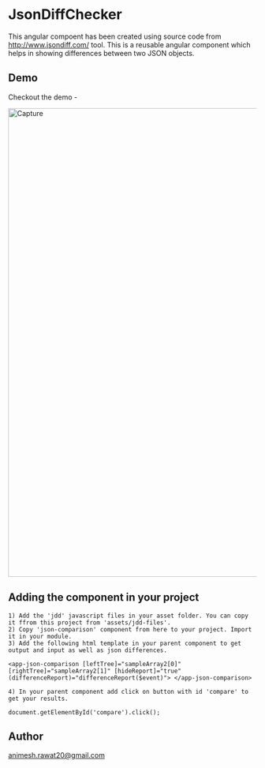 # JsonDiffChecker

This angular compoent has been created using source code from  http://www.jsondiff.com/ tool. 
This is a reusable angular component which helps in showing differences between two JSON objects.

## Demo

Checkout the demo - 

<img width="950" alt="Capture" src="https://user-images.githubusercontent.com/25823744/112673700-09be5900-8e8b-11eb-83b9-1ea7622c89d9.PNG">

## Adding the component in your project
```
1) Add the 'jdd' javascript files in your asset folder. You can copy it ffrom this project from 'assets/jdd-files'.
2) Copy 'json-comparison' component from here to your project. Import it in your module.
3) Add the following html template in your parent component to get output and input as well as json differences.
```
`
<app-json-comparison
  [leftTree]="sampleArray2[0]"
  [rightTree]="sampleArray2[1]"
  [hideReport]="true"
  (differenceReport)="differenceReport($event)">
</app-json-comparison>
`
```
4) In your parent component add click on button with id 'compare' to get your results.
```
`
document.getElementById('compare').click();
`

## Author

animesh.rawat20@gmail.com
